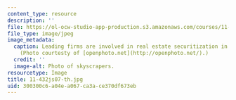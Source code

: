 ```yaml
---
content_type: resource
description: ''
file: https://ol-ocw-studio-app-production.s3.amazonaws.com/courses/11-432j-real-estate-capital-markets-spring-2007/300300c6a04ea067ca3ace370df673eb_11-432js07-th.jpg
file_type: image/jpeg
image_metadata:
  caption: Leading firms are involved in real estate securitization in New York City.
    (Photo courtesty of [openphoto.net](http://openphoto.net/).)
  credit: ''
  image-alt: Photo of skyscrapers.
resourcetype: Image
title: 11-432js07-th.jpg
uid: 300300c6-a04e-a067-ca3a-ce370df673eb
---
```

